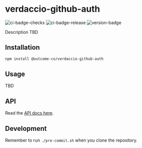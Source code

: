 # verdaccio-github-auth
![ci-badge-checks](https://github.com/outcome-co/verdaccio-github-auth/workflows/Checks/badge.svg)
![ci-badge-release](https://github.com/outcome-co/verdaccio-github-auth/workflows/Release/badge.svg) 
![version-badge](https://img.shields.io/badge/version-0.1.0-brightgreen)

Description TBD

## Installation

```sh
npm install @outcome-co/verdaccio-github-auth
```

## Usage

TBD

## API

Read the [API docs here](https://outcome-co.github.io/verdaccio-github-auth/#/).

## Development

Remember to run `./pre-commit.sh` when you clone the repository.

